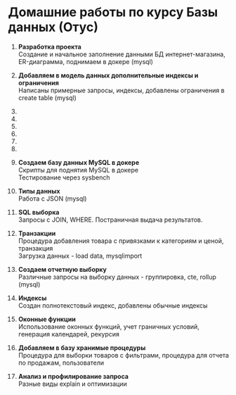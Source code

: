 # Домашние работы по курсу Базы данных (Отус)

1. **Разработка проекта**  
Создание и начальное заполнение данными БД интернет-магазина, ER-диаграмма, поднимаем в докере (mysql)

2. **Добавляем в модель данных дополнительные индексы и ограничения**  
Написаны примерные запросы, индексы, добавлены ограничения в create table (mysql)

3.

4.

5.

6.

7.

8.

9. **Создаем базу данных MySQL в докере**  
Скрипты для поднятия MySQL в докере  
Тестирование через sysbench

10. **Типы данных**  
Работа с JSON (mysql)

11. **SQL выборка**  
Запросы с JOIN, WHERE. Постраничная выдача результатов.

12. **Транзакции**  
Процедура добавления товара с привязками к категориям и ценой, транзакция  
Загрузка данных - load data, mysqlimport

13. **Создаем отчетную выборку**  
Различные запросы на выборку данных - группировка, cte, rollup (mysql)

14. **Индексы**  
Создан полнотекстовый индекс, добавлены обычные индексы

15. **Оконные функции**  
Использование оконных функций, учет граничных условий, генерация календарей, рекурсия

16. **Добавляем в базу хранимые процедуры**  
Процедура для выборки товаров с фильтрами, процедура для отчета по продажам, пользователи

17. **Анализ и профилирование запроса**  
Разные виды explain и оптимизации
